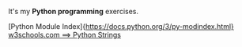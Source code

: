 It's my **Python programming** exercises.

[Python Module Index]{https://docs.python.org/3/py-modindex.html}
[w3schools.com ==> Python Strings](https://www.w3schools.com/python/python_strings.asp)
